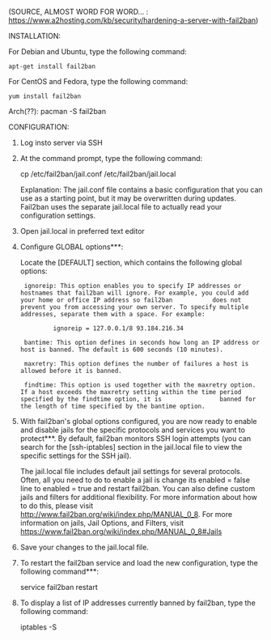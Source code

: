 (SOURCE, ALMOST WORD FOR WORD... : https://www.a2hosting.com/kb/security/hardening-a-server-with-fail2ban)

INSTALLATION:

For Debian and Ubuntu, type the following command:

	apt-get install fail2ban

For CentOS and Fedora, type the following command:

	yum install fail2ban

Arch(??):
	pacman -S fail2ban


CONFIGURATION:

1. Log insto server via SSH
2. At the command prompt, type the following command:

	cp /etc/fail2ban/jail.conf /etc/fail2ban/jail.local

	Explanation:
		The jail.conf file contains a basic configuration that you can use as a starting point, but it may be overwritten during updates. Fail2ban uses the separate                 jail.local file to actually read your configuration settings.

3. Open jail.local in preferred text editor
4. Configure GLOBAL options***:

	Locate the [DEFAULT] section, which contains the following global options:

    	ignoreip: This option enables you to specify IP addresses or hostnames that fail2ban will ignore. For example, you could add your home or office IP address so fail2ban 		  does not prevent you from accessing your own server. To specify multiple addresses, separate them with a space. For example:

    			ignoreip = 127.0.0.1/8 93.184.216.34

    	bantime: This option defines in seconds how long an IP address or host is banned. The default is 600 seconds (10 minutes).

    	maxretry: This option defines the number of failures a host is allowed before it is banned.

    	findtime: This option is used together with the maxretry option. If a host exceeds the maxretry setting within the time period specified by the findtime option, it is 		          banned for the length of time specified by the bantime option.

5. With fail2ban's global options configured, you are now ready to enable and disable jails for the specific protocols and services you want to protect***. 
	By default, fail2ban monitors SSH login attempts (you can search for the [ssh-iptables] section in the jail.local file to view the specific settings for the SSH jail).

	The jail.local file includes default jail settings for several protocols. 
	Often, all you need to do to enable a jail is change its enabled = false line to enabled = true and restart fail2ban. 
	You can also define custom jails and filters for additional flexibility. 
	For more information about how to do this, please visit http://www.fail2ban.org/wiki/index.php/MANUAL_0_8.
	For more information on jails, Jail Options, and Filters, visit https://www.fail2ban.org/wiki/index.php/MANUAL_0_8#Jails

6. Save your changes to the jail.local file.

7. To restart the fail2ban service and load the new configuration, type the following command***:

	service fail2ban restart

8. To display a list of IP addresses currently banned by fail2ban, type the following command:

	iptables -S